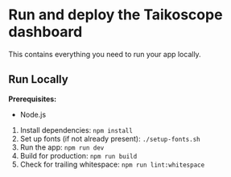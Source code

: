 # Run and deploy the Taikoscope dashboard

This contains everything you need to run your app locally.

## Run Locally

**Prerequisites:**

- Node.js

1. Install dependencies:
   `npm install`
2. Set up fonts (if not already present):
   `./setup-fonts.sh`
3. Run the app:
   `npm run dev`
4. Build for production:
   `npm run build`
5. Check for trailing whitespace:
   `npm run lint:whitespace`
